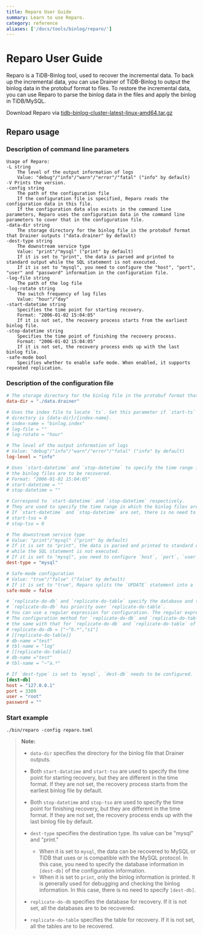 ```yaml
---
title: Reparo User Guide
summary: Learn to use Reparo.
category: reference
aliases: ['/docs/tools/binlog/reparo/']
---
```


# Reparo User Guide

Reparo is a TiDB-Binlog tool, used to recover the incremental data. To back up the incremental data, you can use Drainer of TiDB-Binlog to output the binlog data in the protobuf format to files. To restore the incremental data, you can use Reparo to parse the binlog data in the files and apply the binlog in TiDB/MySQL.

Download Reparo via [tidb-binlog-cluster-latest-linux-amd64.tar.gz](http://download.pingcap.org/tidb-binlog-cluster-latest-linux-amd64.tar.gz)

## Reparo usage

### Description of command line parameters

```
Usage of Reparo:
-L string
    The level of the output information of logs
    Value: "debug"/"info"/"warn"/"error"/"fatal" ("info" by default)
-V Prints the version.
-config string
    The path of the configuration file
    If the configuration file is specified, Reparo reads the configuration data in this file.
    If the configuration data also exists in the command line parameters, Reparo uses the configuration data in the command line parameters to cover that in the configuration file.
-data-dir string
    The storage directory for the binlog file in the protobuf format that Drainer outputs ("data.drainer" by default)
-dest-type string
    The downstream service type
    Value: "print"/"mysql" ("print" by default)
    If it is set to "print", the data is parsed and printed to standard output while the SQL statement is not executed.
    If it is set to "mysql", you need to configure the "host", "port", "user" and "password" information in the configuration file.
-log-file string
    The path of the log file
-log-rotate string
    The switch frequency of log files
    Value: "hour"/"day"
-start-datetime string
    Specifies the time point for starting recovery.
    Format: "2006-01-02 15:04:05"
    If it is not set, the recovery process starts from the earliest binlog file.
-stop-datetime string
    Specifies the time point of finishing the recovery process.
    Format: "2006-01-02 15:04:05"
    If it is not set, the recovery process ends up with the last binlog file.
-safe-mode bool
    Specifies whether to enable safe mode. When enabled, it supports repeated replication.
```

### Description of the configuration file

```toml
# The storage directory for the binlog file in the protobuf format that Drainer outputs
data-dir = "./data.drainer"

# Uses the index file to locate `ts`. Set this parameter if `start-ts` is set. The file
# directory is {data-dir}/{index-name}.
# index-name = "binlog.index"
# log-file = ""
# log-rotate = "hour"

# The level of the output information of logs
# Value: "debug"/"info"/"warn"/"error"/"fatal" ("info" by default)
log-level = "info"

# Uses `start-datetime` and `stop-datetime` to specify the time range in which
# the binlog files are to be recovered.
# Format: "2006-01-02 15:04:05"
# start-datetime = ""
# stop-datetime = ""

# Correspond to `start-datetime` and `stop-datetime` respectively.
# They are used to specify the time range in which the binlog files are to be recovered.
# If `start-datetime` and `stop-datetime` are set, there is no need to set `start-tso` and `stop-tso`.
# start-tso = 0
# stop-tso = 0

# The downstream service type
# Value: "print"/"mysql" ("print" by default)
# If it is set to "print", the data is parsed and printed to standard output
# while the SQL statement is not executed.
# If it is set to "mysql", you need to configure `host`, `port`, `user` and `password` in [dest-db].
dest-type = "mysql"

# Safe-mode configuration
# Value: "true"/"false" ("false" by default)
# If it is set to "true", Reparo splits the `UPDATE` statement into a `DELETE` statement plus a `REPLACE` statement.
safe-mode = false

# `replicate-do-db` and `replicate-do-table` specify the database and table to be recovered.
# `replicate-do-db` has priority over `replicate-do-table`.
# You can use a regular expression for configuration. The regular expression should start with "~".
# The configuration method for `replicate-do-db` and `replicate-do-table` is
# the same with that for `replicate-do-db` and `replicate-do-table` of Drainer.
# replicate-do-db = ["~^b.*","s1"]
# [[replicate-do-table]]
# db-name ="test"
# tbl-name = "log"
# [[replicate-do-table]]
# db-name ="test"
# tbl-name = "~^a.*"

# If `dest-type` is set to `mysql`, `dest-db` needs to be configured.
[dest-db]
host = "127.0.0.1"
port = 3309
user = "root"
password = ""
```

### Start example

```
./bin/reparo -config reparo.toml
```

> **Note:**
>
> * `data-dir` specifies the directory for the binlog file that Drainer outputs.
> * Both `start-datatime` and `start-tso` are used to specify the time point for starting recovery, but they are different in the time format. If they are not set, the recovery process starts from the earliest binlog file by default.
> * Both `stop-datetime` and `stop-tso` are used to specify the time point for finishing recovery, but they are different in the time format. If they are not set, the recovery process ends up with the last binlog file by default.
> * `dest-type` specifies the destination type. Its value can be "mysql" and "print."
>
>     * When it is set to `mysql`, the data can be recovered to MySQL or TiDB that uses or is compatible with the MySQL protocol. In this case, you need to specify the database information in `[dest-db]` of the configuration information.
>     * When it is set to `print`, only the binlog information is printed. It is generally used for debugging and checking the binlog information. In this case, there is no need to specify `[dest-db]`.
>
> * `replicate-do-db` specifies the database for recovery. If it is not set, all the databases are to be recovered.
> * `replicate-do-table` specifies the table for recovery. If it is not set, all the tables are to be recovered.
